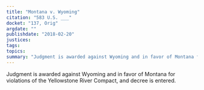 ```yaml
---
title: "Montana v. Wyoming"
citation: "583 U.S. ___"
docket: "137, Orig"
argdate: ""
publishdate: "2018-02-20"
justices:
tags:
topics:
summary: "Judgment is awarded against Wyoming and in favor of Montana for violations of the Yellowstone River Compact, and decree is entered."
---
```

Judgment is awarded against Wyoming and in favor of Montana for violations of the Yellowstone River Compact, and decree is entered.

